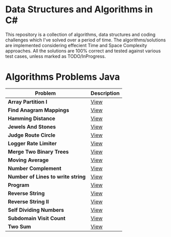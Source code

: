 # Data Structures and Algorithms in C#  

This repository is a collection of algorithms, data structures and coding challenges which I've solved over a period of time. The algorithms/solutions are implemented considering effecient Time and Space Complexity approaches. All the solutions are 100% correct and tested against various test cases, unless marked as TODO/InProgress.

# Algorithms Problems Java  

| Problem   | Description |
|------------------------------------------------------------|-----------------------------------------------------------------------------------------------------|
| <b>Array Partition I</b>  <br>             | [View](https://github.com/midNight-jam/DataStructures_Algorithms_Csharp/tree/master/DSA_Proj/DSA_Proj/dark/Array_Partition_I.cs)|
| <b>Find Anagram Mappings</b>  <br>             | [View](https://github.com/midNight-jam/DataStructures_Algorithms_Csharp/tree/master/DSA_Proj/DSA_Proj/dark/Find_Anagram_Mappings.cs)|
| <b>Hamming Distance</b>  <br>             | [View](https://github.com/midNight-jam/DataStructures_Algorithms_Csharp/tree/master/DSA_Proj/DSA_Proj/dark/Hamming_Distance.cs)|
| <b>Jewels And Stones</b>  <br>             | [View](https://github.com/midNight-jam/DataStructures_Algorithms_Csharp/tree/master/DSA_Proj/DSA_Proj/dark/Jewels_And_Stones.cs)|
| <b>Judge Route Circle</b>  <br>             | [View](https://github.com/midNight-jam/DataStructures_Algorithms_Csharp/tree/master/DSA_Proj/DSA_Proj/dark/Judge_Route_Circle.cs)|
| <b>Logger Rate Limiter</b>  <br>             | [View](https://github.com/midNight-jam/DataStructures_Algorithms_Csharp/tree/master/DSA_Proj/DSA_Proj/dark/Logger_Rate_Limiter.cs)|
| <b>Merge Two Binary Trees</b>  <br>             | [View](https://github.com/midNight-jam/DataStructures_Algorithms_Csharp/tree/master/DSA_Proj/DSA_Proj/dark/Merge_Two_Binary_Trees.cs)|
| <b>Moving Average</b>  <br>             | [View](https://github.com/midNight-jam/DataStructures_Algorithms_Csharp/tree/master/DSA_Proj/DSA_Proj/dark/Moving_Average.cs)|
| <b>Number Complement</b>  <br>             | [View](https://github.com/midNight-jam/DataStructures_Algorithms_Csharp/tree/master/DSA_Proj/DSA_Proj/dark/Number_Complement.cs)|
| <b>Number of Lines to write string</b>  <br>             | [View](https://github.com/midNight-jam/DataStructures_Algorithms_Csharp/tree/master/DSA_Proj/DSA_Proj/dark/Number_of_Lines_To_Write_String.cs)|
| <b>Program</b>  <br>             | [View](https://github.com/midNight-jam/DataStructures_Algorithms_Csharp/tree/master/DSA_Proj/DSA_Proj/dark/Program.cs)|
| <b>Reverse String</b>  <br>             | [View](https://github.com/midNight-jam/DataStructures_Algorithms_Csharp/tree/master/DSA_Proj/DSA_Proj/dark/Reverse_String.cs)|
| <b>Reverse String II</b>  <br>             | [View](https://github.com/midNight-jam/DataStructures_Algorithms_Csharp/tree/master/DSA_Proj/DSA_Proj/dark/Reverse_String_II.cs)|
| <b>Self Dividing Numbers</b>  <br>             | [View](https://github.com/midNight-jam/DataStructures_Algorithms_Csharp/tree/master/DSA_Proj/DSA_Proj/dark/Self_Dividing_Numbers.cs)|
| <b>Subdomain Visit Count</b>  <br>             | [View](https://github.com/midNight-jam/DataStructures_Algorithms_Csharp/tree/master/DSA_Proj/DSA_Proj/dark/Subdomain_Visit_Count.cs)|
| <b>Two Sum</b>  <br>             | [View](https://github.com/midNight-jam/DataStructures_Algorithms_Csharp/tree/master/DSA_Proj/DSA_Proj/dark/Two_Sum.cs)|